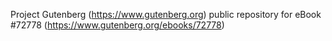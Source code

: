 Project Gutenberg (https://www.gutenberg.org) public repository
for eBook #72778 (https://www.gutenberg.org/ebooks/72778)
